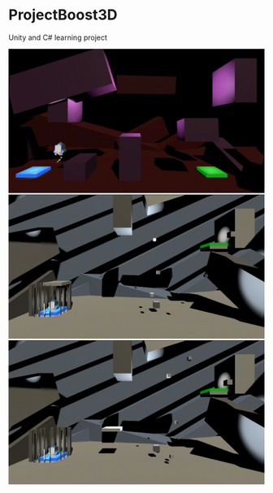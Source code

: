 # ProjectBoost3D
 Unity and C# learning project

![alt text](https://github.com/wellingtonesposito/ProjectBoost3D/blob/main/Project%20Boost%20Mars%20Success%20Demo.gif "Demonstrative gif - Mars - Success")
![alt text](https://github.com/wellingtonesposito/ProjectBoost3D/blob/main/Project%20Boost%20Moon%20Success%20Demo.gif "Demonstrative gif - Moon - Success")
![alt text](https://github.com/wellingtonesposito/ProjectBoost3D/blob/main/Project%20Boost%20Moon%20Fail%20Demo.gif "Demonstrative gif - Moon - Failure")
